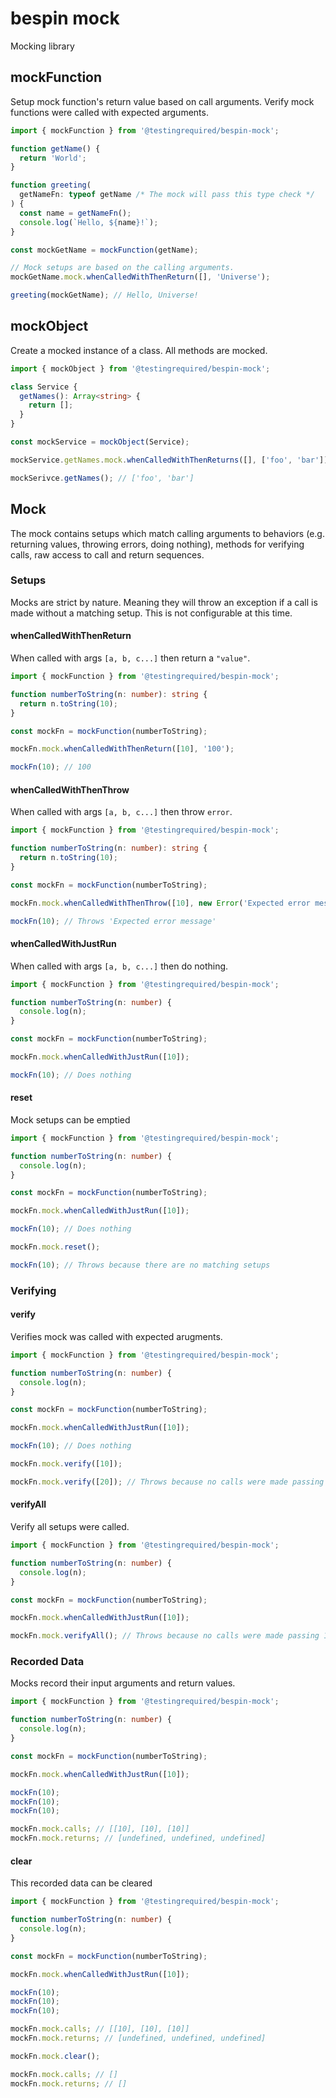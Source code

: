 # bespin mock

Mocking library

## mockFunction

Setup mock function's return value based on call arguments. Verify mock functions were called with expected arguments.

```typescript
import { mockFunction } from '@testingrequired/bespin-mock';

function getName() {
  return 'World';
}

function greeting(
  getNameFn: typeof getName /* The mock will pass this type check */
) {
  const name = getNameFn();
  console.log(`Hello, ${name}!`);
}

const mockGetName = mockFunction(getName);

// Mock setups are based on the calling arguments.
mockGetName.mock.whenCalledWithThenReturn([], 'Universe');

greeting(mockGetName); // Hello, Universe!
```

## mockObject

Create a mocked instance of a class. All methods are mocked.

```typescript
import { mockObject } from '@testingrequired/bespin-mock';

class Service {
  getNames(): Array<string> {
    return [];
  }
}

const mockService = mockObject(Service);

mockService.getNames.mock.whenCalledWithThenReturns([], ['foo', 'bar']);

mockSerivce.getNames(); // ['foo', 'bar']
```

## Mock

The mock contains setups which match calling arguments to behaviors (e.g. returning values, throwing errors, doing nothing), methods for verifying calls, raw access to call and return sequences.

### Setups

Mocks are strict by nature. Meaning they will throw an exception if a call is made without a matching setup. This is not configurable at this time.

#### whenCalledWithThenReturn

When called with args `[a, b, c...]` then return a `"value"`.

```typescript
import { mockFunction } from '@testingrequired/bespin-mock';

function numberToString(n: number): string {
  return n.toString(10);
}

const mockFn = mockFunction(numberToString);

mockFn.mock.whenCalledWithThenReturn([10], '100');

mockFn(10); // 100
```

#### whenCalledWithThenThrow

When called with args `[a, b, c...]` then throw `error`.

```typescript
import { mockFunction } from '@testingrequired/bespin-mock';

function numberToString(n: number): string {
  return n.toString(10);
}

const mockFn = mockFunction(numberToString);

mockFn.mock.whenCalledWithThenThrow([10], new Error('Expected error message'));

mockFn(10); // Throws 'Expected error message'
```

#### whenCalledWithJustRun

When called with args `[a, b, c...]` then do nothing.

```typescript
import { mockFunction } from '@testingrequired/bespin-mock';

function numberToString(n: number) {
  console.log(n);
}

const mockFn = mockFunction(numberToString);

mockFn.mock.whenCalledWithJustRun([10]);

mockFn(10); // Does nothing
```

#### reset

Mock setups can be emptied

```typescript
import { mockFunction } from '@testingrequired/bespin-mock';

function numberToString(n: number) {
  console.log(n);
}

const mockFn = mockFunction(numberToString);

mockFn.mock.whenCalledWithJustRun([10]);

mockFn(10); // Does nothing

mockFn.mock.reset();

mockFn(10); // Throws because there are no matching setups
```

### Verifying

#### verify

Verifies mock was called with expected arugments.

```typescript
import { mockFunction } from '@testingrequired/bespin-mock';

function numberToString(n: number) {
  console.log(n);
}

const mockFn = mockFunction(numberToString);

mockFn.mock.whenCalledWithJustRun([10]);

mockFn(10); // Does nothing

mockFn.mock.verify([10]);

mockFn.mock.verify([20]); // Throws because no calls were made passing 20
```

#### verifyAll

Verify all setups were called.

```typescript
import { mockFunction } from '@testingrequired/bespin-mock';

function numberToString(n: number) {
  console.log(n);
}

const mockFn = mockFunction(numberToString);

mockFn.mock.whenCalledWithJustRun([10]);

mockFn.mock.verifyAll(); // Throws because no calls were made passing 10
```

### Recorded Data

Mocks record their input arguments and return values.

```typescript
import { mockFunction } from '@testingrequired/bespin-mock';

function numberToString(n: number) {
  console.log(n);
}

const mockFn = mockFunction(numberToString);

mockFn.mock.whenCalledWithJustRun([10]);

mockFn(10);
mockFn(10);
mockFn(10);

mockFn.mock.calls; // [[10], [10], [10]]
mockFn.mock.returns; // [undefined, undefined, undefined]
```

#### clear

This recorded data can be cleared

```typescript
import { mockFunction } from '@testingrequired/bespin-mock';

function numberToString(n: number) {
  console.log(n);
}

const mockFn = mockFunction(numberToString);

mockFn.mock.whenCalledWithJustRun([10]);

mockFn(10);
mockFn(10);
mockFn(10);

mockFn.mock.calls; // [[10], [10], [10]]
mockFn.mock.returns; // [undefined, undefined, undefined]

mockFn.mock.clear();

mockFn.mock.calls; // []
mockFn.mock.returns; // []
```
